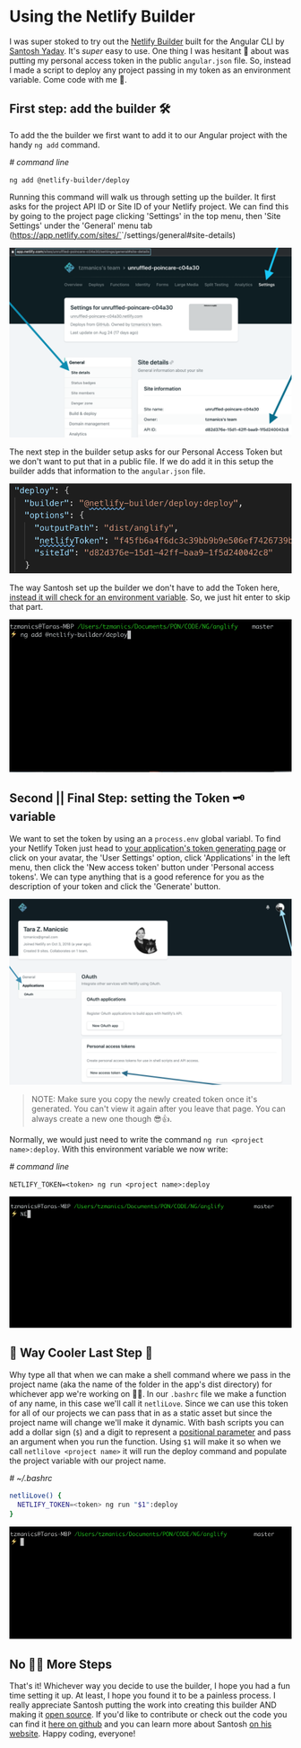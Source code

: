 # Using the Netlify Builder

I was super stoked to try out the [Netlify Builder](https://github.com/ngx-builders/netlify-builder) built for the Angular CLI by [Santosh Yadav](https://www.santoshyadav.dev). It's _super_ easy to use. One thing I was hesitant 😬 about was putting my personal access token in the public `angular.json` file. So, instead I made a script to deploy any project passing in my token as an environment variable. Come code with me 🤗.

## First step: add the builder 🛠

To add the the builder we first want to add it to our Angular project with the handy `ng add` command.

*# command line*

`ng add @netlify-builder/deploy`

Running this command will walk us through setting up the builder. It first asks for the project API ID or Site ID of your Netlify project. We can find this by going to the project page clicking 'Settings' in the top menu, then 'Site Settings' under the 'General' menu tab (https://app.netlify.com/sites/`<your site name>`/settings/general#site-details) 

![screenshot of where to find the API ID](images/app-id.png)

The next step in the builder setup asks for our Personal Access Token but we don't want to put that in a public file. If we do add it in this setup the builder adds that information to the `angular.json` file.

![an example of the angular.json deploy setting](images/deploy-angular-json.png)

The way Santosh set up the builder we don't have to add the Token here, [instead it will check for an environment variable](https://github.com/ngx-builders/netlify-builder/blob/master/command-builder/deploy/index.ts#L33). So, we just hit enter to skip that part.

![the Netlify builder setup](images/netlify-builder.gif)

## Second || Final Step: setting the Token 🗝 variable 
We want to set the token by using an a `process.env` global variabl. To find your Netlify Token just head to [your application's token generating page](https://app.netlify.com/user/applications/personal) or click on your avatar, the 'User Settings' option, click 'Applications' in the left menu, then click the 'New access token' button under 'Personal access tokens'. We can type anything that is a good reference for you as the description of your token and click the 'Generate' button.

![finding your token through the Netlify UI](images/token.png)

> NOTE: Make sure you copy the newly created token once it's generated. You can't view it again after you leave that page. You can always create a new one though 😎👍.

 Normally, we would just need to write the command `ng run <project name>:deploy`. With this environment variable we now write:

*# command line*

`NETLIFY_TOKEN=<token> ng run <project name>:deploy`

![adding your Netlify token as an environment variable](images/token.gif)

## 🌈 Way Cooler Last Step 🧜‍
Why type all that when we can make a shell command where we pass in the project name (aka the name of the folder in the app's dist directory) for whichever app we're working on 💁🏻‍. In our `.bashrc` file we make a function of any name, in this case we'll call it `netliLove`. Since we can use this token for all of our projects we can pass that in as a static asset but since the project name will change we'll make it dynamic. With bash scripts you can add a dollar sign (`$`) and a digit to represent a  [positional parameter](https://www.gnu.org/software/bash/manual/html_node/Positional-Parameters.html) and pass an argument when you run the function. Using `$1` will make it so when we call `netlilove <project name>` it will run the deploy command and populate the project variable with our project name.


*# ~/.bashrc*

```bash
netliLove() {
  NETLIFY_TOKEN=<token> ng run "$1":deploy
}
```
![building out a shell command for Netlify builder](images/command.gif)

## No 🙅🏻‍ More Steps

That's it! Whichever way you decide to use the builder, I hope you had a fun time setting it up. At least, I hope you found it to be a painless process. I really appreciate Santosh putting the work into creating this builder AND making it [open source](https://github.com/ngx-builders/netlify-builder). If you'd like to contribute or check out the code you can find it [here on github](https://github.com/ngrx-builders/netlify-builder) and you can learn more about Santosh [on his website](https://www.santoshyadav.dev/). Happy coding, everyone! 